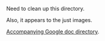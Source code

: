 Need to clean up this directory. 

Also, it appears to the just images.

[Accompanying Google doc directory](https://drive.google.com/drive/folders/1U49iqEuPjq02qUTnu7cpVkq9Gv1Z5icr).